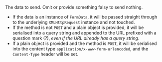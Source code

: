 The data to send. Omit or provide something falsy to send nothing.

- If the data is an instance of `FormData`, it will be passed straight through to the underlying `XMLHttpRequest` instance and not touched.
- If the method is not `POST` and a plain object is provided, it will be serialised into a query string and appended to the URL prefixed with a question mark (?), *even if the URL already has a query string*.
- If a plain object is provided and the method is `POST`, it will be serialised into the content type `application/x-www-form-urlencoded`, and the `Content-Type` header will be set.
